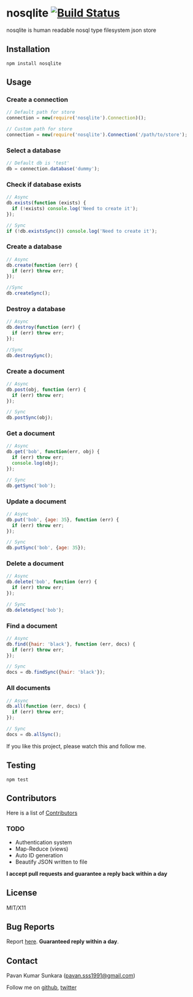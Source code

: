 # nosqlite [![Build Status](https://secure.travis-ci.org/pksunkara/nosqlite.png)](http://travis-ci.org/pksunkara/nosqlite)

nosqlite is human readable nosql type filesystem json store

## Installation
```
npm install nosqlite
```

## Usage

### Create a connection

```js
// Default path for store
connection = new(require('nosqlite').Connection)();

// Custom path for store
connection = new(require('nosqlite').Connection('/path/to/store');
```

### Select a database

```js
// Default db is 'test'
db = connection.database('dummy');
```

### Check if database exists

```js
// Async
db.exists(function (exists) {
  if (!exists) console.log('Need to create it');
});

// Sync
if (!db.existsSync()) console.log('Need to create it');
```

### Create a database

```js
// Async
db.create(function (err) {
  if (err) throw err;
});

//Sync
db.createSync();
```

### Destroy a database

```js
// Async
db.destroy(function (err) {
  if (err) throw err;
});

//Sync
db.destroySync();
```

### Create a document

```js
// Async
db.post(obj, function (err) {
  if (err) throw err;
});

// Sync
db.postSync(obj);
```

### Get a document

```js
// Async
db.get('bob', function(err, obj) {
  if (err) throw err;
  console.log(obj);
});

// Sync
db.getSync('bob');
```

### Update a document

```js
// Async
db.put('bob', {age: 35}, function (err) {
  if (err) throw err;
});

// Sync
db.putSync('bob', {age: 35});
```

### Delete a document

```js
// Async
db.delete('bob', function (err) {
  if (err) throw err;
});

// Sync
db.deleteSync('bob');
```

### Find a document

```js
// Async
db.find({hair: 'black'}, function (err, docs) {
  if (err) throw err;
});

// Sync
docs = db.findSync({hair: 'black'});
```

### All documents

```js
// Async
db.all(function (err, docs) {
  if (err) throw err;
});

// Sync
docs = db.allSync();
```

If you like this project, please watch this and follow me.

## Testing
```
npm test
```

## Contributors
Here is a list of [Contributors](http://github.com/pksunkara/nosqlite/contributors)

### TODO

- Authentication system
- Map-Reduce (views)
- Auto ID generation
- Beautify JSON written to file

__I accept pull requests and guarantee a reply back within a day__

## License
MIT/X11

## Bug Reports
Report [here](http://github.com/pksunkara/nosqlite/issues). __Guaranteed reply within a day__.

## Contact
Pavan Kumar Sunkara (pavan.sss1991@gmail.com)

Follow me on [github](https://github.com/users/follow?target=pksunkara), [twitter](http://twitter.com/pksunkara)
